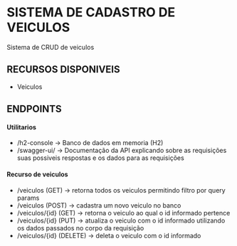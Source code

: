 # SISTEMA DE CADASTRO DE VEICULOS

Sistema de CRUD de veiculos

## RECURSOS DISPONIVEIS
   - Veiculos

## ENDPOINTS
   #### Utilitarios
   - /h2-console -> Banco de dados em memoria (H2)
   - /swagger-ui/ -> Documentação da API explicando sobre as requisições suas possiveis respostas e os dados para as requisições
   
   
   #### Recurso de veiculos
   - /veiculos (GET) -> retorna todos os veiculos permitindo filtro por query params
   - /veiculos (POST) -> cadastra um novo veiculo no banco
   - /veiculos/{id} (GET) -> retorna o veiculo ao qual o id informado pertence
   - /veiculos/{id} (PUT) -> atualiza o veiculo com o id informado utilizando os dados passados no corpo da requisição
   - /veiculos/{id} (DELETE) -> deleta o veiculo com o id informado